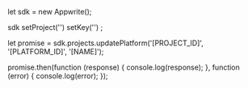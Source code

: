 let sdk = new Appwrite();

sdk
    setProject('')
    setKey('')
;

let promise = sdk.projects.updatePlatform('[PROJECT_ID]', '[PLATFORM_ID]', '[NAME]');

promise.then(function (response) {
    console.log(response);
}, function (error) {
    console.log(error);
});